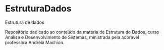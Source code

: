 # EstruturaDados
Estrutura de dados

Repositório dedicado so conteúdo da matéria de Estrutura de Dados, curso Análise e Desenvolvimento de Sistemas, ministrada pela adorável professora Andréia Machion.
